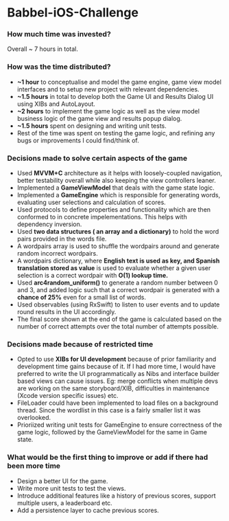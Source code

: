 # Babbel-iOS-Challenge

### How much time was invested?
Overall ~ 7 hours in total.
### How was the time distributed?
- **~1 hour** to conceptualise and model the game engine, game view model interfaces and to setup new project with relevant dependencies.
- **~1.5 hours** in total to develop both the Game UI and Results Dialog UI using XIBs and AutoLayout.
- **~2 hours** to implement the game logic as well as the view model business logic of the game view and results popup dialog.
- **~1.5 hours** spent on designing and writing unit tests. 
- Rest of the time was spent on testing the game logic, and refining any bugs or improvements I could find/think of. 

### Decisions made to solve certain aspects of the game

- Used **MVVM+C** architecture as it helps with loosely-coupled navigation, better testability overall while also keeping the view controllers leaner.
- Implemented a **GameViewModel** that deals with the game state logic.
- Implemented a **GameEngine** which is responsible for generating words, evaluating user selections and calculation of scores. 
- Used protocols to define properties and functionality which are then conformed to in concrete impelementations. This helps with dependency inversion. 
- Used **two data structures ( an array and a dictionary)** to hold the word pairs provided in the words file.
- A wordpairs array is used to shuffle the wordpairs around and generate random incorrect wordpairs.
- A wordpairs dictionary, where **English text is used as key, and Spanish translation stored as value** is used to evaluate whether a given user selection is a correct wordpair with **O(1) lookup time.**
- Used **arc4random_uniform()** to generate a random number between 0 and 3, and added logic such that a correct wordpair is generated with a **chance of 25%** even for a small list of words.
- Used observables (using RxSwift) to listen to user events and to update round results in the UI accordingly.
- The final score shown at the end of the game is calculated based on the number of correct attempts over the total number of attempts possible.

### Decisions made because of restricted time

- Opted to use **XIBs for UI development** because of prior familiarity and development time gains because of it. If I had more time, I would have preferred to write the UI programmatically as Nibs and interface builder based views can cause issues. Eg: merge conflicts when multiple devs are working on the same storyboard/XIB, difficulties in maintenance (Xcode version specific issues) etc. 
- FileLoader could have been implemented to load files on a background thread. Since the wordlist in this case is a fairly smaller list it was overlooked.
- Prioriized writing unit tests for GameEngine to ensure correctness of the game logic, followed by the GameViewModel for the same in Game state. 

### What would be the first thing to improve or add if there had been more time
- Design a better UI for the game.
- Write more unit tests to test the views. 
- Introduce additional features like a history of previous scores, support multiple users, a leaderboard etc.
- Add a persistence layer to cache previous scores.
